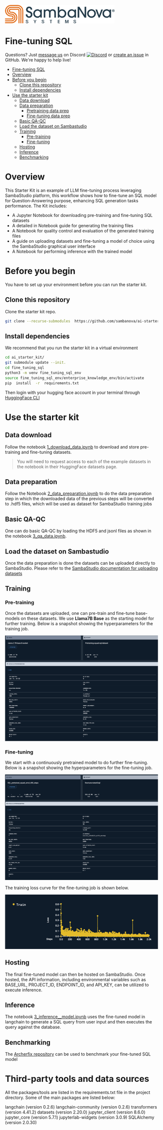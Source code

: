 
<a href="https://sambanova.ai/">
<picture>
 <source media="(prefers-color-scheme: dark)" srcset="../images/SambaNova-light-logo-1.png" height="60">
  <img alt="SambaNova logo" src="../images/SambaNova-dark-logo-1.png" height="60">
</picture>
</a>

Fine-tuning SQL
======================

Questions? Just <a href="https://discord.gg/XF5Sf2sa" target="_blank">message us</a> on Discord <a href="https://discord.gg/XF5Sf2sa" target="_blank"><img src="https://github.com/sambanova/ai-starter-kit/assets/150964187/aef53b52-1dc0-4cbf-a3be-55048675f583" alt="Discord" width="22"/></a> or <a href="https://github.com/sambanova/ai-starter-kit/issues/new/choose" target="_blank">create an issue</a> in GitHub. We're happy to help live!

<!-- TOC -->

- [Fine-tuning SQL](#fine-tuning-sql)
- [Overview](#overview)
- [Before you begin](#before-you-begin)
    - [Clone this repository](#clone-this-repository)
    - [Install dependencies](#install-dependencies)
- [Use the starter kit](#use-the-starter-kit)
    - [Data download](#data-download)
    - [Data preparation](#data-preparation)
        - [Pretraining data prep](#pretraining-data-prep)
        - [Fine-tuning data prep](#fine-tuning-data-prep)
    - [Basic QA-QC](#basic-qa-qc)
    - [Load the dataset on Sambastudio](#load-the-dataset-on-sambastudio)
    - [Training](#training)
        - [Pre-training](#pre-training)
        - [Fine-tuning](#fine-tuning)
    - [Hosting](#hosting)
    - [Inference](#inference)
    - [Benchmarking](#benchmarking)

<!-- /TOC -->

# Overview

This Starter Kit is an example of LLM fine-tuning process leveraging SambaStudio platform, this workflow shows how to fine-tune an SQL model for Question-Answering purpose, enhancing SQL generation tasks performance. The Kit includes:

- A Jupyter Notebook for downloading pre-training and fine-tuning SQL datasets
- A detailed in Notebook guide for generating the training files
- A Notebook for quality control and evaluation of the generated training files
- A guide on uploading datasets and fine-tuning a model of choice using the SambaStudio graphical user interface
- A Notebook for performing inference with the trained model

# Before you begin

You have to set up your environment before you can run the starter kit.

## Clone this repository

Clone the starter kit repo.

```bash
git clone --recurse-submodules  https://github.com/sambanova/ai-starter-kit.git
```

## Install dependencies

We recommend that you run the starter kit in a virtual environment

```bash
cd ai_starter_kit/
git submodule update --init.  
cd fine_tuning_sql
python3 -m venv fine_tuning_sql_env
source fine_tuning_sql_env/enterprise_knowledge_env/bin/activate
pip  install  -r  requirements.txt
```

Then login with your hugging face account in your terminal through [HuggingFace CLI](https://huggingface.co/docs/huggingface_hub/en/guides/cli)

# Use the starter kit 

## Data download
Follow the notebook [1_download_data.ipynb](notebooks/1_download_data.ipynb) to download and store pre-training and fine-tuning datasets.

> You will need to request access to each of the example datasets in the notebook in their HuggingFace datasets page.

## Data preparation

Follow the Notebook [2_data_preparation.ipynb](notebooks/2_data_preparation.ipynb) to do the data preparation step in which the downloaded data of the previous steps will be converted to .hdf5 files, which will be used as dataset for SambaStudio training jobs

## Basic QA-QC

One can do basic QA-QC by loading the HDF5 and jsonl files as shown in the notebook [3_qa_data.ipynb](notebooks/3_qa_data.ipynb).

## Load the dataset on Sambastudio

Once the data preparation is done the datasets can be uploaded directly to SambaStudio.
Please refer to the [SambaStudio documentation for uploading datasets](https://docs.sambanova.ai/sambastudio/latest/add-datasets.html) 

## Training

### Pre-training
Once the datasets are uploaded, one can pre-train and fine-tune base-models on these datasets.
We use **Llama7B Base** as the starting model for further training. Below is a snapshot showing the hyperparameters
for the training job.

![](images/Pretraining_SN.png)

### Fine-tuning
We start with a continuously pretrained model to do further fine-tuning. Below is a snapshot showing the hyperparameters
for the fine-tuning job.

![](images/Fine_tuning_SN.png)

The training loss curve for the fine-tuning job is shown below.

![](images/Fine_tuning_loss_SN.png)

## Hosting

The final fine-tuned model can then be hosted on SambaStudio. Once hosted, the API information, including environmental variables such as BASE_URL, PROJECT_ID, ENDPOINT_ID, and API_KEY, can be utilized to execute inference.

## Inference

The notebook [3_inference__model.ipynb](notebooks/3_inference__model.ipynb) uses the fine-tuned model in langchain to generate a SQL query from user input and then executes the query against the database.

## Benchmarking

The [Archerfix repository](https://github.com/archerfish-bench/benchmark) can be used to benchmark your fine-tuned SQL model

# Third-party tools and data sources

All the packages/tools are listed in the requirements.txt file in the project directory. Some of the main packages are listed below:

langchain (version 0.2.6)
langchain-community (version 0.2.6)
transformers (version 4.41.2)
datasets (version 2.20.0)
jupyter_client (version 8.6.0)
jupyter_core (version 5.7.1)
jupyterlab-widgets (version 3.0.9)
SQLAlchemy (version 2.0.30)